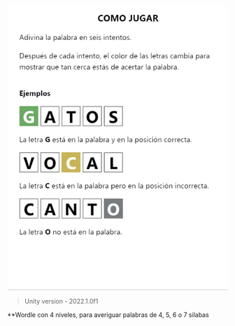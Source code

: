 ![](https://github.com/camilo1962/Wordle/blob/main/Assets/Graficos/Reglas.png)


> Unity version - 2022.1.0f1

**Wordle con 4 niveles, para averiguar palabras de 4, 5, 6 o 7 silabas

